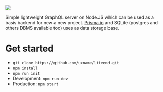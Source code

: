 ![](.github/img.png)

Simple lightweight GraphQL server on Node.JS 
which can be used as a basis backend for new a new project.
[Prisma.io](https://www.prisma.io) and SQLite (postgres and 
others DBMS available too) uses as data storage base. 

# Get started
- `git clone https://github.com/uxname/liteend.git`
- `npm install`
- `npm run init`
- Development: `npm run dev`
- Production: `npm start`
